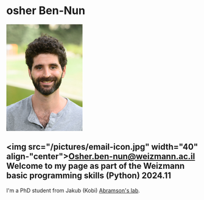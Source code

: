 # osher Ben-Nun
<img src="/pictures/my_pic.jpg" width="200" align="center">

<img src="/pictures/email-icon.jpg" width="40" align-"center">Osher.ben-nun@weizmann.ac.il 
Welcome to my page as part of the Weizmann basic programming skills (Python) 2024.11
---

I'm a PhD student from Jakub (Kobi) [Abramson's lab](https://www.weizmann.ac.il/dept/irb/abramson/).

